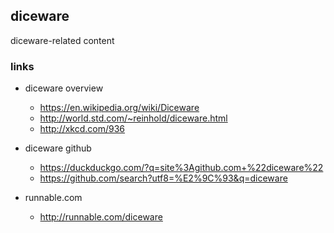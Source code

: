 ## diceware

diceware-related content

### links

* diceware overview
    * https://en.wikipedia.org/wiki/Diceware
    * http://world.std.com/~reinhold/diceware.html
    * http://xkcd.com/936

* diceware github
    * https://duckduckgo.com/?q=site%3Agithub.com+%22diceware%22
    * https://github.com/search?utf8=%E2%9C%93&q=diceware

* runnable.com
    * http://runnable.com/diceware

